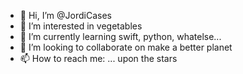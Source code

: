 - 👋 Hi, I’m @JordiCases
- 👀 I’m interested in vegetables
- 🌱 I’m currently learning swift, python, whatelse...
- 💞️ I’m looking to collaborate on make a better planet
- 📫 How to reach me: ... upon the stars

<!---
JordiCases/JordiCases is a ✨ special ✨ repository because its `README.md` (this file) appears on your GitHub profile.
You can click the Preview link to take a look at your changes.
--->

